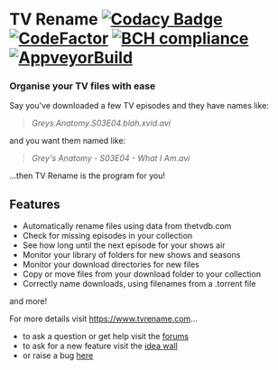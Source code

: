 # TV Rename [![Codacy Badge](https://api.codacy.com/project/badge/Grade/6c673482ee224226aea084243a955886)](https://www.codacy.com/project/mark.summerville/tvrename/dashboard?utm_source=github.com&amp;utm_medium=referral&amp;utm_content=TV-Rename/tvrename&amp;utm_campaign=Badge_Grade_Dashboard)  [![CodeFactor](https://www.codefactor.io/repository/github/tv-rename/tvrename/badge)](https://www.codefactor.io/repository/github/tv-rename/tvrename)  [![BCH compliance](https://bettercodehub.com/edge/badge/TV-Rename/tvrename?branch=master)](https://bettercodehub.com/) [![AppveyorBuild](https://ci.appveyor.com/api/projects/status/github/TV-Rename/tvrename&svg=true)](https://ci.appveyor.com/project/MarkSummerville/tvrename)

### Organise your TV files with ease

Say you've downloaded a few TV episodes and they have names like:

> *Greys.Anatomy.S03E04.blah.xvid.avi*

and you want them named like:

> *Grey's Anatomy - S03E04 - What I Am.avi*

...then TV Rename is the program for you!

## Features

* Automatically rename files using data from thetvdb.com
* Check for missing episodes in your collection
* See how long until the next episode for your shows air
* Monitor your library of folders for new shows and seasons
* Monitor your download directories for new files
* Copy or move files from your download folder to your collection
* Correctly name downloads, using filenames from a .torrent file

and more!

For more details visit https://www.tvrename.com...

* to ask a question or get help visit the [forums](https://groups.google.com/forum/#!forum/tvrename)
* to ask for a new feature visit the [idea wall](http://ideas.theideawall.com/TVRename/Forum/Details/8dea3275-4010-4bab-9763-a8bb613517e0)
* or raise a bug [here](https://github.com/TV-Rename/tvrename/issues)
